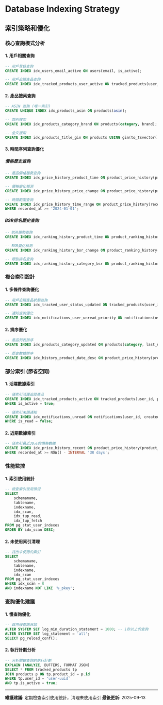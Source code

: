 # Database Indexing Strategy

## 索引策略和優化

### 核心查詢模式分析

#### 1. 用戶相關查詢
```sql
-- 用戶登錄查詢
CREATE INDEX idx_users_email_active ON users(email, is_active);

-- 用戶追蹤產品查詢
CREATE INDEX idx_tracked_products_user_active ON tracked_products(user_id, is_active);
```

#### 2. 產品搜索查詢
```sql
-- ASIN 查詢 (唯一索引)
CREATE UNIQUE INDEX idx_products_asin ON products(asin);

-- 類別搜索
CREATE INDEX idx_products_category_brand ON products(category, brand);

-- 全文搜索
CREATE INDEX idx_products_title_gin ON products USING gin(to_tsvector('english', title));
```

#### 3. 時間序列查詢優化

##### 價格歷史查詢
```sql
-- 產品價格趨勢查詢
CREATE INDEX idx_price_history_product_time ON product_price_history(product_id, recorded_at DESC);

-- 價格變化檢測
CREATE INDEX idx_price_history_price_change ON product_price_history(product_id, price, recorded_at);

-- 時間範圍查詢
CREATE INDEX idx_price_history_time_range ON product_price_history(recorded_at)
WHERE recorded_at >= '2024-01-01';
```

##### BSR排名歷史查詢
```sql
-- BSR趨勢查詢
CREATE INDEX idx_ranking_history_product_time ON product_ranking_history(product_id, recorded_at DESC);

-- BSR變化檢測
CREATE INDEX idx_ranking_history_bsr_change ON product_ranking_history(product_id, bsr_rank, recorded_at);

-- 類別排名查詢
CREATE INDEX idx_ranking_history_category_bsr ON product_ranking_history(category, bsr_rank);
```

### 複合索引設計

#### 1. 多條件查詢優化
```sql
-- 用戶追蹤產品狀態查詢
CREATE INDEX idx_tracked_user_status_updated ON tracked_products(user_id, is_active, last_checked_at);

-- 通知查詢優化
CREATE INDEX idx_notifications_user_unread_priority ON notifications(user_id, is_read, priority, created_at DESC);
```

#### 2. 排序優化
```sql
-- 產品列表排序
CREATE INDEX idx_products_category_updated ON products(category, last_updated_at DESC);

-- 歷史數據排序
CREATE INDEX idx_history_product_date_desc ON product_price_history(product_id, recorded_at DESC);
```

### 部分索引 (節省空間)

#### 1. 活躍數據索引
```sql
-- 僅索引活躍追蹤產品
CREATE INDEX idx_tracked_products_active ON tracked_products(user_id, product_id, last_checked_at)
WHERE is_active = true;

-- 僅索引未讀通知
CREATE INDEX idx_notifications_unread ON notifications(user_id, created_at DESC)
WHERE is_read = false;
```

#### 2. 近期數據索引
```sql
-- 僅索引最近30天的價格數據
CREATE INDEX idx_price_history_recent ON product_price_history(product_id, recorded_at DESC)
WHERE recorded_at >= NOW() - INTERVAL '30 days';
```

### 性能監控

#### 1. 索引使用統計
```sql
-- 檢查索引使用情況
SELECT
    schemaname,
    tablename,
    indexname,
    idx_scan,
    idx_tup_read,
    idx_tup_fetch
FROM pg_stat_user_indexes
ORDER BY idx_scan DESC;
```

#### 2. 未使用索引清理
```sql
-- 找出未使用的索引
SELECT
    schemaname,
    tablename,
    indexname,
    idx_scan
FROM pg_stat_user_indexes
WHERE idx_scan = 0
AND indexname NOT LIKE '%_pkey';
```

### 查詢優化建議

#### 1. 慢查詢優化
```sql
-- 啟用慢查詢日誌
ALTER SYSTEM SET log_min_duration_statement = 1000; -- 1秒以上的查詢
ALTER SYSTEM SET log_statement = 'all';
SELECT pg_reload_conf();
```

#### 2. 執行計劃分析
```sql
-- 分析關鍵查詢的執行計劃
EXPLAIN (ANALYZE, BUFFERS, FORMAT JSON)
SELECT * FROM tracked_products tp
JOIN products p ON tp.product_id = p.id
WHERE tp.user_id = 'user-uuid'
AND tp.is_active = true;
```

---

**維護建議**: 定期檢查索引使用統計，清理未使用索引
**最後更新**: 2025-09-13